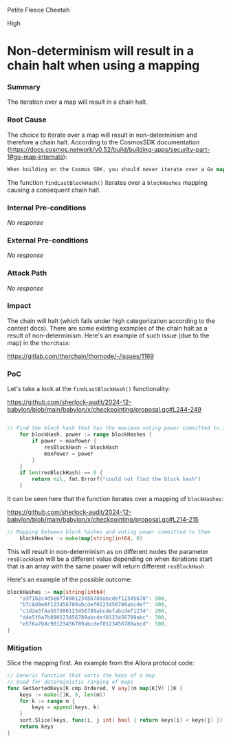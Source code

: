 Petite Fleece Cheetah

High

# Non-determinism will result in a chain halt when using a mapping

### Summary

The iteration over a map will result in a chain halt.

### Root Cause

The choice to iterate over a map will result in non-determinism and therefore a chain halt. According to the CosmosSDK documentation (https://docs.cosmos.network/v0.52/build/building-apps/security-part-1#go-map-internals):

```go
When building on the Cosmos SDK, you should never iterate over a Go map. Doing so results in non-determinism. Instead, if map usage is inevitable, it is necessary to convert it to a slice and sort it. See an example here
```

The function `findLastBlockHash()` iterates over a `blockHashes` mapping causing a consequent chain halt.

### Internal Pre-conditions

_No response_

### External Pre-conditions

_No response_

### Attack Path

_No response_

### Impact

The chain will halt (which falls under high categorization according to the contest docs). There are some existing examples of the chain halt as a result of non-determinism. Here's an example of such issue (due to the map) in the `thorchain`:

https://gitlab.com/thorchain/thornode/-/issues/1169

### PoC

Let's take a look at the `findLastBlockHash()` functionality:

https://github.com/sherlock-audit/2024-12-babylon/blob/main/babylon/x/checkpointing/proposal.go#L244-249
```go

// Find the block hash that has the maximum voting power committed to it
	for blockHash, power := range blockHashes {
		if power > maxPower {
			resBlockHash = blockHash
			maxPower = power
		}
	}
	if len(resBlockHash) == 0 {
		return nil, fmt.Errorf("could not find the block hash")
	}

```

It can be seen here that the function iterates over a mapping of `blockHashes`:

https://github.com/sherlock-audit/2024-12-babylon/blob/main/babylon/x/checkpointing/proposal.go#L214-215
```go
// Mapping between block hashes and voting power committed to them
	blockHashes := make(map[string]int64, 0)
```

This will result in non-determinism as on different nodes the parameter `resBlockHash` will be a different value depending on when iterations start that is an array with the same power will return different `resBlockHash`.

Here's an example of the possible outcome:

```go
blockHashes := map[string]int64{
    "a3f1b2c4d5e6f7890123456789abcdef12345678": 500,
    "b7c8d9e0f123456789abcdef0123456789abcdef": 400,
    "c1d2e3f4a567890123456789abcdefabcdef1234": 200,
    "d4e5f6a7b890123456789abcdef0123456789abc": 300,
    "e5f6a7b8c90123456789abcdef0123456789abcd": 500,
}
```

### Mitigation

Slice the mapping first. An example from the Allora protocol code:

```go
// Generic function that sorts the keys of a map
// Used for deterministic ranging of maps
func GetSortedKeys[K cmp.Ordered, V any](m map[K]V) []K {
	keys := make([]K, 0, len(m))
	for k := range m {
		keys = append(keys, k)
	}
	sort.Slice(keys, func(i, j int) bool { return keys[i] < keys[j] })
	return keys
}
```